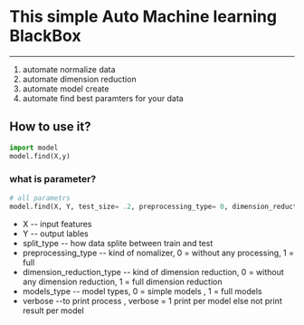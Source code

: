 # This simple Auto Machine learning BlackBox
---
1. automate normalize data
2. automate dimension reduction
3. automate model create 
4. automate find best paramters for your data
## How to use it?

```python
import model
model.find(X,y)
```
### what is parameter?
```python
# all parametrs
model.find(X, Y, test_size= .2, preprocessing_type= 0, dimension_reduction_type= 0, models_type= 0, verbose= 1, normalize_validation_data= False,  random_state= 42)
```
- X -- input features
- Y -- output lables
- split_type  -- how data splite between train and test
- preprocessing_type  -- kind of nomalizer, 0  = without any processing, 1  = full
- dimension_reduction_type  -- kind of dimension reduction, 0  = without any dimension reduction, 1  = full dimension reduction
- models_type  -- model types, 0  = simple models , 1  = full models
- verbose  --to print process , verbose = 1 print per model else not print result per model

